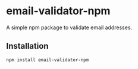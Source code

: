 # email-validator-npm

A simple npm package to validate email addresses.

## Installation

```bash
npm install email-validator-npm
